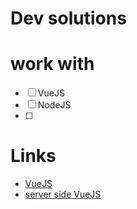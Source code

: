 # Dev solutions


# work with
- [ ] VueJS
- [ ] NodeJS
- [ ] 

# Links
- [VueJS](https://vuejs.org/)
- [server side VueJS](https://ssr.vuejs.org/)

